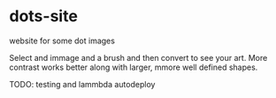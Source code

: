 # dots-site
website for some dot images

Select and immage and a brush and then convert to see your art. More contrast works better along
with larger, mmore well defined shapes.

TODO: testing and lammbda autodeploy

